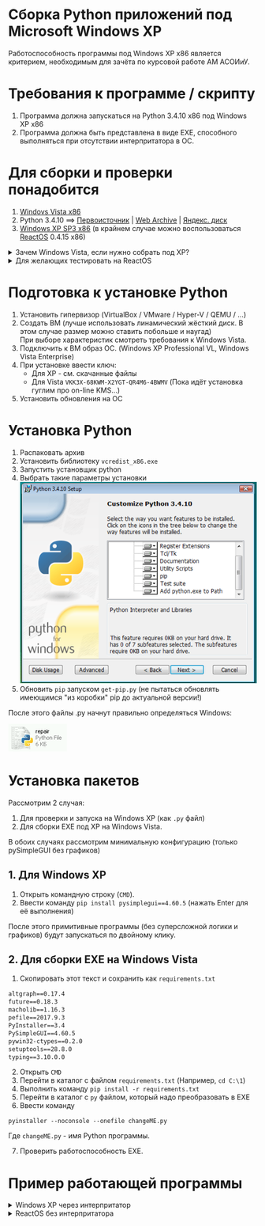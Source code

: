 # Сборка Python приложений под Microsoft Windows XP

Работоспособность программы под Windows XP x86 является критерием, необходимым для зачёта по курсовой работе АМ АСОИиУ.

# Требования к программе / скрипту

1. Программа должна запускаться на Python 3.4.10 x86 под Windows XP x86
2. Программа должна быть представлена в виде EXE, способного выполняться при отсутствии интерпритатора в ОС.

# Для сборки и проверки понадобится

1. [Windovs Vista x86](https://download-original-windows.ru/msdn-windows/windows-vista/)
2. Python 3.4.10 ==> [Первоисточник](http://matejhorvat.si/en/windows/python/index.htm) | [Web Archive](https://web.archive.org/web/20231108142652/http://matejhorvat.si/en/windows/python/index.htm) | [Яндекс. диск](https://disk.yandex.ru/d/T2WmRKIMiGidXA)
3. [Windows XP SP3 x86](https://download-original-windows.ru/msdn-windows/windows-xp/) (в крайнем случае можно воспользоваться [ReactOS](https://reactos.org/) 0.4.15 x86)

<details>
<summary>Зачем Windows Vista, если нужно собрать под XP?</summary>

После долгих неудачных попыток установить pyinstaller в Windows XP я нашёл такое <a href="https://stackoverflow.com/questions/14289979/convert-python-script-to-exe-that-will-work-on-all-most-versions-of-windows">решение</a>.

Если пытаться установить на Windows XP, то будет примерно так...

<img src="./pyinstaller-xp-error.png"><br>

</details>

<details>
<summary>Для желающих тестировать на ReactOS</summary>

<img src="./ros-winver.png"><br>

ReactOS - это открытая реализация NT 5.2 (Windows XP / Server 2003), имеющая кучу багов.
Не надо думать, что, если при закрытии программы ROS упадёт в BSOD, то XP сделает также.

Поэтому - не забывайте делать снимки состояния ВМ!!!

</details>

# Подготовка к установке Python

1. Установить гипервизор (VirtualBox / VMware / Hyper-V / QEMU / ...)
2. Создать ВМ (лучше использовать линамический жёсткий диск. В этом случае размер можно ставить побольше и наугад)<br>
    При выборе характеристик смотреть требования к Windows Vista.
3. Подключить к ВМ образ ОС. (Windows XP Professional VL, Windows Vista Enterprise)
4. При установке ввести ключ:
    * Для XP - см. скачанные файлы
    * Для Vista `VKK3X-68KWM-X2YGT-QR4M6-4BWMV` (Пока идёт установка гуглим про on-line KMS...)
5. Установить обновления на ОС

# Установка Python

1. Распаковать архив
2. Установить библиотеку `vcredist_x86.exe`
3. Запустить установщик python
4. Выбрать такие параметры установки<br>
    ![py-setup](./py-setup.png)
5. Обновить `pip` запуском `get-pip.py` (не пытаться обновлять имеющимся "из коробки" pip до актуальной версии!)

После этого файлы .py начнут правильно определяться Windows:

![py-file_icon](./py-file_icon.png)

# Установка пакетов

Рассмотрим 2 случая:
1. Для проверки и запуска на Windows XP (как `.py` файл)
2. Для сборки EXE под XP на Windows Vista.

В обоих случаях рассмотрим минимальную конфигурацию (только pySimpleGUI без графиков)

## 1. Для Windows XP

1. Открыть командную строку (`CMD`).
2. Ввести команду `pip install pysimplegui==4.60.5` (нажать Enter для её выполнения)

После этого примитивные программы (без суперсложной логики и графиков) будут запускаться по двойному клику.

## 2. Для сборки EXE на Windows Vista

1. Скопировать этот текст и сохранить как `requirements.txt`

```
altgraph==0.17.4
future==0.18.3
macholib==1.16.3
pefile==2017.9.3
PyInstaller==3.4
PySimpleGUI==4.60.5
pywin32-ctypes==0.2.0
setuptools==28.8.0
typing==3.10.0.0
```

2. Открыть `CMD`
3. Перейти в каталог с файлом `requirements.txt` (Например, `cd C:\1`)
4. Выполнить команду `pip install -r requirements.txt`
5. Перейти в каталог с `py` файлом, который надо преобразовать в EXE
6. Ввести команду

```
pyinstaller --noconsole --onefile changeME.py
```

Где `changeME.py` - имя Python программы.

7. Проверить работоспособность EXE.

# Пример работающей программы

<details>
<summary>Windows XP через интерпритатор</summary>

<img src="./xp-py-result.jpg">
<br>
Ошибка на скриншоте показывает, что будет, если запустить на XP EXE созданный на Windows 11.

</details>

<details>
<summary>ReactOS без интерпритатора</summary>
Работоспособность того же EXE также проверялась на XP<br>

<img src="./ros-exe-test.jpg">

</details>